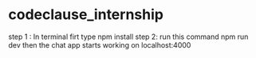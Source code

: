 # codeclause_internship
step 1 : In terminal firt type 
npm install
step 2: run this command
npm run dev
then the chat app starts working on localhost:4000
